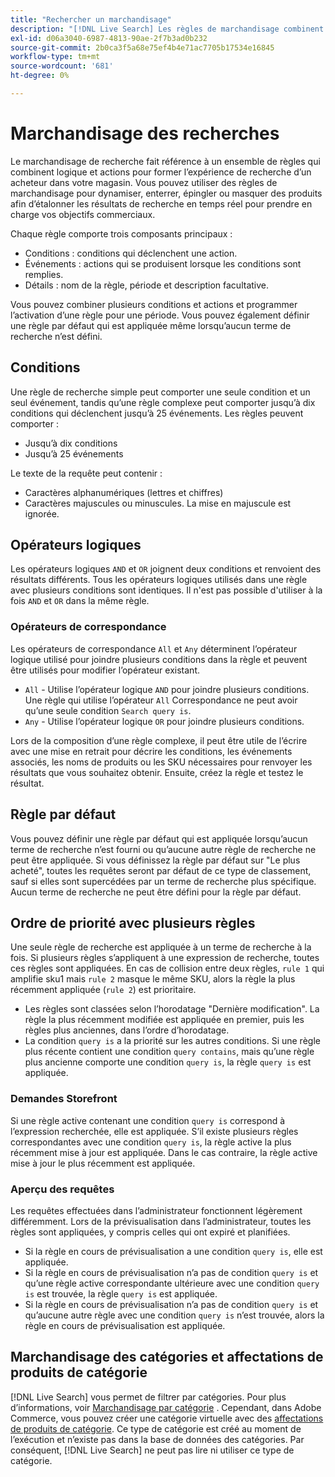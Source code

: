 ```yaml
---
title: "Rechercher un marchandisage"
description: "[!DNL Live Search] Les règles de marchandisage combinent logique et actions pour façonner l’expérience d’achat."
exl-id: d06a3040-6987-4813-90ae-2f7b3ad0b232
source-git-commit: 2b0ca3f5a68e75ef4b4e71ac7705b17534e16845
workflow-type: tm+mt
source-wordcount: '681'
ht-degree: 0%

---
```


# Marchandisage des recherches

Le marchandisage de recherche fait référence à un ensemble de règles qui combinent logique et actions pour former l’expérience de recherche d’un acheteur dans votre magasin. Vous pouvez utiliser des règles de marchandisage pour dynamiser, enterrer, épingler ou masquer des produits afin d’étalonner les résultats de recherche en temps réel pour prendre en charge vos objectifs commerciaux.

Chaque règle comporte trois composants principaux :

* Conditions : conditions qui déclenchent une action.
* Événements : actions qui se produisent lorsque les conditions sont remplies.
* Détails : nom de la règle, période et description facultative.

Vous pouvez combiner plusieurs conditions et actions et programmer l’activation d’une règle pour une période. Vous pouvez également définir une règle par défaut qui est appliquée même lorsqu’aucun terme de recherche n’est défini.

## Conditions

Une règle de recherche simple peut comporter une seule condition et un seul événement, tandis qu’une règle complexe peut comporter jusqu’à dix conditions qui déclenchent jusqu’à 25 événements.
Les règles peuvent comporter :

* Jusqu’à dix conditions
* Jusqu’à 25 événements

Le texte de la requête peut contenir :

* Caractères alphanumériques (lettres et chiffres)
* Caractères majuscules ou minuscules. La mise en majuscule est ignorée.

## Opérateurs logiques

Les opérateurs logiques `AND` et `OR` joignent deux conditions et renvoient des résultats différents. Tous les opérateurs logiques utilisés dans une règle avec plusieurs conditions sont identiques. Il n&#39;est pas possible d&#39;utiliser à la fois `AND` et `OR` dans la même règle.

### Opérateurs de correspondance

Les opérateurs de correspondance `All` et `Any` déterminent l’opérateur logique utilisé pour joindre plusieurs conditions dans la règle et peuvent être utilisés pour modifier l’opérateur existant.

* `All` - Utilise l’opérateur logique `AND` pour joindre plusieurs conditions. Une règle qui utilise l’opérateur `All` Correspondance ne peut avoir qu’une seule condition `Search query is`.
* `Any` - Utilise l’opérateur logique `OR` pour joindre plusieurs conditions.

Lors de la composition d’une règle complexe, il peut être utile de l’écrire avec une mise en retrait pour décrire les conditions, les événements associés, les noms de produits ou les SKU nécessaires pour renvoyer les résultats que vous souhaitez obtenir. Ensuite, créez la règle et testez le résultat.

## Règle par défaut

Vous pouvez définir une règle par défaut qui est appliquée lorsqu’aucun terme de recherche n’est fourni ou qu’aucune autre règle de recherche ne peut être appliquée. Si vous définissez la règle par défaut sur &quot;Le plus acheté&quot;, toutes les requêtes seront par défaut de ce type de classement, sauf si elles sont supercédées par un terme de recherche plus spécifique. Aucun terme de recherche ne peut être défini pour la règle par défaut.

## Ordre de priorité avec plusieurs règles

Une seule règle de recherche est appliquée à un terme de recherche à la fois.
Si plusieurs règles s’appliquent à une expression de recherche, toutes ces règles sont appliquées. En cas de collision entre deux règles, `rule 1` qui amplifie sku1 mais `rule 2` masque le même SKU, alors la règle la plus récemment appliquée (`rule 2`) est prioritaire.

* Les règles sont classées selon l’horodatage &quot;Dernière modification&quot;. La règle la plus récemment modifiée est appliquée en premier, puis les règles plus anciennes, dans l’ordre d’horodatage.
* La condition `query is` a la priorité sur les autres conditions. Si une règle plus récente contient une condition `query contains`, mais qu’une règle plus ancienne comporte une condition `query is`, la règle `query is` est appliquée.

### Demandes Storefront

Si une règle active contenant une condition `query is` correspond à l’expression recherchée, elle est appliquée. S’il existe plusieurs règles correspondantes avec une condition `query is`, la règle active la plus récemment mise à jour est appliquée.
Dans le cas contraire, la règle active mise à jour le plus récemment est appliquée.

### Aperçu des requêtes

Les requêtes effectuées dans l’administrateur fonctionnent légèrement différemment. Lors de la prévisualisation dans l’administrateur, toutes les règles sont appliquées, y compris celles qui ont expiré et planifiées.

* Si la règle en cours de prévisualisation a une condition `query is`, elle est appliquée.
* Si la règle en cours de prévisualisation n’a pas de condition `query is` et qu’une règle active correspondante ultérieure avec une condition `query is` est trouvée, la règle `query is` est appliquée.
* Si la règle en cours de prévisualisation n’a pas de condition `query is` et qu’aucune autre règle avec une condition `query is` n’est trouvée, alors la règle en cours de prévisualisation est appliquée.

## Marchandisage des catégories et affectations de produits de catégorie

[!DNL Live Search] vous permet de filtrer par catégories. Pour plus d’informations, voir [Marchandisage par catégorie](category-merch.md) .
Cependant, dans Adobe Commerce, vous pouvez créer une catégorie virtuelle avec des [affectations de produits de catégorie](https://experienceleague.adobe.com/docs/commerce-admin/catalog/categories/products-in-category/categories-product-assignments.html). Ce type de catégorie est créé au moment de l’exécution et n’existe pas dans la base de données des catégories. Par conséquent, [!DNL Live Search] ne peut pas lire ni utiliser ce type de catégorie.
